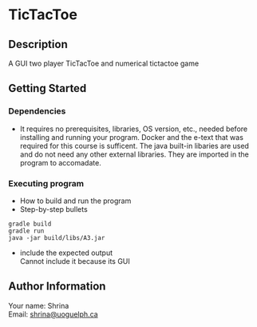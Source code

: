 # TicTacToe

## Description

A GUI two player TicTacToe and numerical tictactoe game

## Getting Started
### Dependencies

* It requires no prerequisites, libraries, OS version, etc., needed before installing and running your program. Docker and the e-text that was required for this course is sufficent. The java built-in libaries are used and do not need any other external libraries. They are imported in the program to accomadate. 

### Executing program

* How to build and run the program
* Step-by-step bullets
```
gradle build 
gradle run 
java -jar build/libs/A3.jar
```
* include the expected output<br />
Cannot include it because its GUI


## Author Information
Your name: Shrina<br />
Email: shrina@uoguelph.ca
